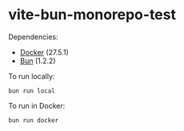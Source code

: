 # vite-bun-monorepo-test

Dependencies:

- [Docker](https://www.docker.com/get-started/) (27.5.1)
- [Bun](https://bun.sh/) (1.2.2)

To run locally:

```
bun run local
```

To run in Docker:

```
bun run docker
```
